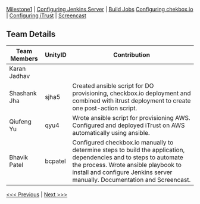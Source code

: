 [Milestone1](README.md) | [Configuring Jenkins Server](Jenkins.md) | [Build Jobs](JenkinsJobBuilder.md)
[Configuring chekbox.io](Checkbox.md) | [Configuring iTrust](ITrust.md) | [Screencast](Screencast.md)

Team Details
----------------------------------

|__Team Members__        |    __UnityID__  |   __Contribution__  |
-------------------------|-----------------|---------------------|
|  Karan Jadhav          |                 |                     |
|  Shashank Jha          |    sjha5        |  Created ansible script for DO provisioning, checkbox.io deployment and combined with itrust deployment to create one post-action script.                   |
|  Qiufeng Yu            |      qyu4       | Wrote ansible script for provisioning AWS. Configured and deployed iTrust on AWS automatically using ansible.|
|  Bhavik Patel          |     bcpatel            | Configured checkbox.io manually to determine steps to build the application, dependencies and to steps to automate the process. Wrote ansible playbook to install and configure Jenkins server manually. Documentation and Screencast.                   |

[<<< Previous](ITrust.md) | [Next >>>](Screencast.md)